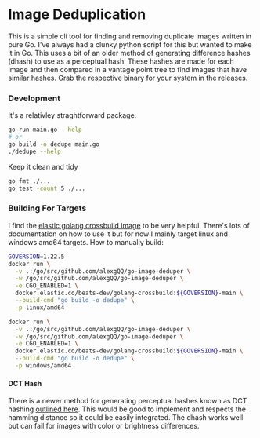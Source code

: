 # Image Deduplication

This is a simple cli tool for finding and removing duplicate images written in pure Go. I've always had a clunky python script for this but wanted to make it in Go. This uses a bit of an older method of generating difference hashes (dhash) to use as a perceptual hash. These hashes are made for each image and then compared in a vantage point tree to find images that have similar hashes. Grab the respective binary for your system in the releases.

### Development

It's a relativley straghtforward package.
```bash
go run main.go --help
# or
go build -o dedupe main.go
./dedupe --help
```
Keep it clean and tidy
```bash
go fmt ./...
go test -count 5 ./...
```

### Building For Targets

I find the [elastic golang crossbuild image](https://github.com/elastic/golang-crossbuild) to be very helpful. There's lots of documentation on how to use it but for now I mainly target linux and windows amd64 targets. How to manually build:
```bash
GOVERSION=1.22.5
docker run \
  -v .:/go/src/github.com/alexgQQ/go-image-deduper \
  -w /go/src/github.com/alexgQQ/go-image-deduper \
  -e CGO_ENABLED=1 \
  docker.elastic.co/beats-dev/golang-crossbuild:${GOVERSION}-main \
  --build-cmd "go build -o dedupe" \
  -p linux/amd64

docker run \
  -v .:/go/src/github.com/alexgQQ/go-image-deduper \
  -w /go/src/github.com/alexgQQ/go-image-deduper \
  -e CGO_ENABLED=1 \
  docker.elastic.co/beats-dev/golang-crossbuild:${GOVERSION}-main \
  --build-cmd "go build -o dedupe" \
  -p windows/amd64
```

#### DCT Hash

There is a newer method for generating perceptual hashes known as DCT hashing [outlined here](https://phash.org/docs/design.html). This would be good to implement and respects the hamming distance so it could be easily integrated. The dhash works well but can fail for images with color or brightness differences.

